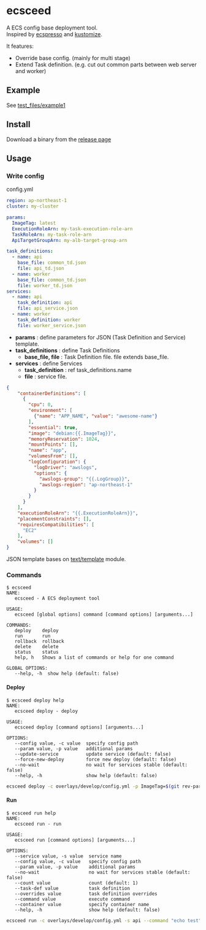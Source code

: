 # ecsceed

A ECS config base deployment tool.  
Inspired by [ecspresso](https://github.com/kayac/ecspresso) and [kustomize](https://github.com/kubernetes-sigs/kustomize).

It features: 
* Override base config. (mainly for multi stage)
* Extend Task definition. (e.g. cut out common parts between web server and worker)

## Example

See [test_files/example1](test_files/example1)

## Install

Download a binary from the [release page](releases)

## Usage

### Write config

config.yml

```yml
region: ap-northeast-1
cluster: my-cluster

params:
  ImageTag: latest
  ExecutionRoleArn: my-task-execution-role-arn
  TaskRoleArn: my-task-role-arn
  ApiTargetGroupArn: my-alb-target-group-arn

task_definitions:
  - name: api
    base_file: common_td.json
    file: api_td.json
  - name: worker
    base_file: common_td.json
    file: worker_td.json
services:
  - name: api
    task_definition: api
    file: api_service.json
  - name: worker
    task_definition: worker
    file: worker_service.json
```

* **params** : define parameters for JSON (Task Definition and Service) template.
* **task_definitions** : define Task Definitions
    * **base_file, file** : Task Definition file. file extends base_file.
* **services** : define Services
    * **task_definition** : ref task_definitions.name
    * **file** : service file.

```json
{
    "containerDefinitions": [
      {
        "cpu": 0,
        "environment": [
          {"name": "APP_NAME", "value": "awesome-name"}
        ],
        "essential": true,
        "image": "debian:{{.ImageTag}}",
        "memoryReservation": 1024,
        "mountPoints": [],
        "name": "app",
        "volumesFrom": [],
        "logConfiguration": {
          "logDriver": "awslogs",
          "options": {
            "awslogs-group": "{{.LogGroup}}",
            "awslogs-region": "ap-northeast-1"
          }
        }
      }
    ],
    "executionRoleArn": "{{.ExecutionRoleArn}}",
    "placementConstraints": [],
    "requiresCompatibilities": [
      "EC2"
    ],
    "volumes": []
}
```

JSON template bases on [text/template](https://golang.org/pkg/text/template/) module.

### Commands

```
$ ecsceed
NAME:
   ecsceed - A ECS deployment tool

USAGE:
   ecsceed [global options] command [command options] [arguments...]

COMMANDS:
   deploy    deploy
   run       run
   rollback  rollback
   delete    delete
   status    status
   help, h   Shows a list of commands or help for one command

GLOBAL OPTIONS:
   --help, -h  show help (default: false)
```

#### Deploy

```
$ ecsceed deploy help
NAME:
   ecsceed deploy - deploy

USAGE:
   ecsceed deploy [command options] [arguments...]

OPTIONS:
   --config value, -c value  specify config path
   --param value, -p value   additional params
   --update-service          update service (default: false)
   --force-new-deploy        force new deploy (default: false)
   --no-wait                 no wait for services stable (default: false)
   --help, -h                show help (default: false)
```

```bash
ecsceed deploy -c overlays/develop/config.yml -p ImageTag=$(git rev-parse HEAD)
```

#### Run

```
$ ecsceed run help
NAME:
   ecsceed run - run

USAGE:
   ecsceed run [command options] [arguments...]

OPTIONS:
   --service value, -s value  service name
   --config value, -c value   specify config path
   --param value, -p value    additional params
   --no-wait                  no wait for services stable (default: false)
   --count value              count (default: 1)
   --task-def value           task definition
   --overrides value          task definition overrides
   --command value            execute command
   --container value          specify container name
   --help, -h                 show help (default: false)
```

```bash
ecsceed run -c overlays/develop/config.yml -s api --command "echo test"
```